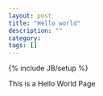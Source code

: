 ```yaml
---
layout: post
title: "Hello world"
description: ""
category: 
tags: []
---
```

{% include JB/setup %}

This is a Hello World Page